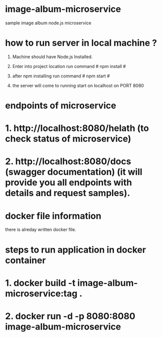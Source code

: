 # image-album-microservice
sample image album node.js microservice

# how to run server in local machine ?

1. Machine should have Node.js Installed.

2. Enter into project location run command   # npm install #

3. after npm installing run command    # npm start #

4. the server will come to running start on localhost on PORT 8080


# endpoints of microservice

# 1. http://localhost:8080/helath  (to check status of microservice)

# 2. http://localhost:8080/docs    (swagger documentation) (it will provide you all endpoints with details and     request samples).


# docker file information

there is alreday written docker file.

# steps to run application in docker container

# 1. docker build -t image-album-microservice:tag .

# 2. docker run -d -p 8080:8080 image-album-microservice

